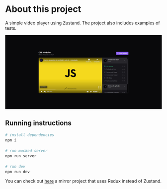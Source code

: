 # About this project

A simple video player using Zustand. The project also includes examples of tests.

![App Preview](./app-preview.jpg)

## Running instructions

```bash
# install dependencies
npm i

# run mocked server
npm run server

# run dev
npm run dev
```

You can check out [here](https://github.com/EricDosReis/react-redux) a mirror project that uses Redux instead of Zustand.
